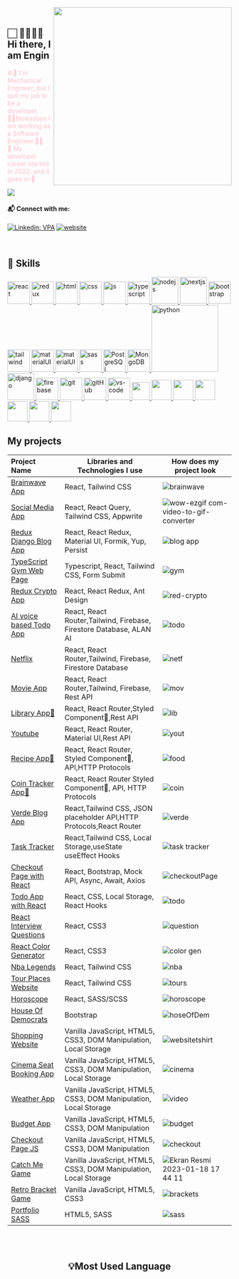 <img src="https://media.giphy.com/media/SIi9Q5c5KMQhEUenYG/giphy.gif" align="right" width="400"></br>

##   🏻‍  🙇‍♂️👋🏻 Hi there, I am Engin

<font color="pink"> ⚙️🔩 I'm Mechanical Engineer, but I quit my job to be a developer. </font>
</br>
<font color="pink"> 👨‍💻Nowadays I am working as a Software Engineer.👨‍💻 </font>
</br>
<font color="pink"> 🧐 My developer career started in 2022, and it goes on🚀 </font>
<br>

![](https://komarev.com/ghpvc/?username=bengin34&color=red&style=for-the-badge)
#### 📬 Connect with me:

[![Linkedin: VPA](https://img.shields.io/badge/linkedin-%230077B5.svg?&style=for-the-badge&logo=linkedin&logoColor=white)](https://www.linkedin.com/in/burakengincaglar/)
[![website](https://img.shields.io/badge/gmail-f1f2f6.svg?&style=for-the-badge&logo=gmail&logoColor=red)](mailto:becaglar3434@gmail.com)



</br>

## 🚀 Skills
<p>
<a href="#" target="_blank"> <img src="https://cdn.icon-icons.com/icons2/2415/PNG/512/react_original_wordmark_logo_icon_146375.png" alt="react" width="50"/> </a> 
<a href="#" target="_blank"> <img src="https://user-images.githubusercontent.com/25181517/187896150-cc1dcb12-d490-445c-8e4d-1275cd2388d6.png" alt="redux" width="50"/> </a> 
<a href="#" target="_blank"> <img src="https://www.svgrepo.com/show/353884/html-5.svg" alt="html" height="50"/> </a> 
<a href="#" target="_blank"> <img src="https://www.svgrepo.com/show/303263/css3-logo.svg" alt="css" height="50"/> </a> 
<a href="#" target="_blank"> <img src="https://cdn.icon-icons.com/icons2/2108/PNG/512/javascript_icon_130900.png" alt="js" height="50"/> </a> 
  <a href="#" target="_blank"> <img src="https://user-images.githubusercontent.com/25181517/183890598-19a0ac2d-e88a-4005-a8df-1ee36782fde1.png" alt="typescript" height="50"/> </a> 
  <a href="#" target="_blank"> <img src="https://user-images.githubusercontent.com/25181517/183568594-85e280a7-0d7e-4d1a-9028-c8c2209e073c.png" alt="nodejs" height="60"/> </a> 
  <a href="#" target="_blank"> <img src="https://github.com/marwin1991/profile-technology-icons/assets/136815194/5f8c622c-c217-4649-b0a9-7e0ee24bd704" alt="nextjs" height="60"/> </a> 
<a href="#" target="_blank"> <img src="https://user-images.githubusercontent.com/25181517/183898054-b3d693d4-dafb-4808-a509-bab54cf5de34.png" alt="bootstrap" height="50"/> </a> 
<a href="#" target="_blank"> <img src="https://user-images.githubusercontent.com/25181517/202896760-337261ed-ee92-4979-84c4-d4b829c7355d.png" alt="tailwind" height="50"/> </a> 
  <a href="#" target="_blank"> <img src="https://user-images.githubusercontent.com/25181517/190887639-d0ba4ec9-ddbe-45dd-bea1-4db83846503e.png" alt="materialUI" height="50"/> </a> 
<a href="#" target="_blank"> <img src="https://user-images.githubusercontent.com/25181517/189716630-fe6c084c-6c66-43af-aa49-64c8aea4a5c2.png" alt="materialUI" height="50"/> </a>  
<a href="#" target="_blank"> <img src="https://user-images.githubusercontent.com/25181517/192158956-48192682-23d5-4bfc-9dfb-6511ade346bc.png" alt="sass" height="50"/> </a> 
<a href="#" target="_blank"> <img src="https://www.vectorlogo.zone/logos/postgresql/postgresql-ar21.svg" alt="PostgreSQL" height="50"/> </a> 
<a href="#" target="_blank"> <img src="https://www.vectorlogo.zone/logos/mongodb/mongodb-ar21.svg" alt="MongoDB" height="50"/> </a> 
<a href="#" target="_blank"> <img src="https://www.python.org/static/img/python-logo.png" alt="python" width="150"/> </a>  
<a href="#" target="_blank"> <img src="https://cdn.icon-icons.com/icons2/2415/PNG/512/django_plain_logo_icon_146558.png" alt="django" height="60"/> </a> 
<a href="#" target="_blank"> <img src="https://user-images.githubusercontent.com/25181517/189716855-2c69ca7a-5149-4647-936d-780610911353.png" alt="firebase" height="50"/> </a> 
<a href="#" target="_blank"> <img src="https://www.vectorlogo.zone/logos/git-scm/git-scm-icon.svg" alt="git" height="50"/> </a> 
<a href="#" target="_blank"> <img src="https://www.svgrepo.com/show/349375/github.svg" alt="gitHub" height="50"/> </a> 
<a href="#" target="_blank"> <img src="https://user-images.githubusercontent.com/25181517/192108891-d86b6220-e232-423a-bf5f-90903e6887c3.png" alt="vs-code" height="50"/> </a> 
<a href="#" target="_blank"> <img src="https://user-images.githubusercontent.com/25181517/183912952-83784e94-629d-4c34-a961-ae2ae795b662.png" height="40"/> </a>
<a href="#" target="_blank"> <img src="https://www.svgrepo.com/show/354354/slack-icon.svg" height="45"/> </a>
<a href="#" target="_blank"> <img src="https://user-images.githubusercontent.com/25181517/192109061-e138ca71-337c-4019-8d42-4792fdaa7128.png" height="45"/> </a>
<a href="#" target="_blank"> <img src="https://user-images.githubusercontent.com/25181517/186884152-ae609cca-8cf1-4175-8d60-1ce1fa078ca2.png" height="45"/> </a>
<a href="#" target="_blank"> <img src="https://user-images.githubusercontent.com/25181517/183911544-95ad6ba7-09bf-4040-ac44-0adafedb9616.png" height="45"/> </a>
  <a href="#" target="_blank"> <img src="https://user-images.githubusercontent.com/68279555/200387386-276c709f-380b-46cc-81fd-f292985927a8.png" height="45"/> </a>
   <a href="#" target="_blank"> <img src="https://user-images.githubusercontent.com/25181517/117207330-263ba280-adf4-11eb-9b97-0ac5b40bc3be.png" height="45"/> </a>


## My projects
  Project Name       |Libraries and Technologies I use     |How does my project look   
:-------------------------|-------------------------|-------------------------
[Brainwave App](https://brainwave-bengin34.vercel.app/)| React, Tailwind CSS |![brainwave](https://github.com/bengin34/bengin34/assets/118957608/2716be05-73d9-4fe9-8cb9-1df2a9b30f7b)
[Social Media App](https://github.com/bengin34/wowSocial)| React, React Query, Tailwind CSS, Appwrite |![wow-ezgif com-video-to-gif-converter](https://github.com/bengin34/bengin34/assets/118957608/5fe8a570-bdfa-4e1c-8921-0aeade9e536c)
[Redux Django Blog App](https://django-redux-blog-app.vercel.app/)| React, React Redux, Material UI, Formik, Yup, Persist |![blog app](https://github.com/bengin34/bengin34/assets/118957608/6b9a6dfb-652b-4064-a630-639e7bcceb3a)
[TypeScript Gym Web Page](https://gym-type-script-muuq.vercel.app/)| Typescript, React, Tailwind CSS, Form Submit|![gym](https://user-images.githubusercontent.com/118957608/235475005-cb0d3997-c8ed-4f30-a209-4a0fabe39192.gif)
[Redux Crypto App](https://redux-cyrpto.vercel.app/)| React, React Redux, Ant Design|![red-crypto](https://user-images.githubusercontent.com/118957608/226896624-cd56fc44-4119-4c86-ba74-3b3f89f11a10.gif)
[AI voice based Todo App](https://18-voice-todo-app.vercel.app/)| React, React Router,Tailwind, Firebase, Firestore Database, ALAN AI|![todo](https://user-images.githubusercontent.com/118957608/225590044-49126325-efd0-475d-b70d-5fd7da4e71dc.gif)
[Netflix](https://netflix-basic-three.vercel.app/)| React, React Router,Tailwind, Firebase, Firestore Database|![netf](https://user-images.githubusercontent.com/118957608/226092423-9d9cd68f-75e2-42b1-8597-0807c882522a.gif)
[Movie App](https://movie-app-nu-flame.vercel.app/)| React, React Router,Tailwind, Firebase, Rest API|![mov](https://user-images.githubusercontent.com/118957608/224515068-5be5fd5f-f1a9-4e2d-bcf1-4714758a5535.gif)
[Library App💅](https://library-app-six.vercel.app/)| React, React Router,Styled Component💅,Rest API|![lib](https://user-images.githubusercontent.com/118957608/224615705-705a1805-0816-41ad-bc58-80c51bcadbcc.gif)
[Youtube](https://yout-clone-indol.vercel.app/)| React, React Router, Material UI,Rest API|![yout](https://user-images.githubusercontent.com/118957608/224050868-824c936b-e198-4e64-9c64-4a68e01caec9.gif)
[Recipe App💅](https://7-recipe-app.vercel.app/)| React, React Router, Styled Component💅, API,HTTP Protocols|![food](https://user-images.githubusercontent.com/118957608/223141049-b7695491-a57c-43e6-9d5b-7bd55672d135.gif)
[Coin Tracker App💅](https://cyripto-app-styled-component.vercel.app/)| React, React Router Styled Component💅, API, HTTP Protocols|![coin](https://user-images.githubusercontent.com/118957608/222747469-afd0a2f9-be9b-4465-8feb-02ba5850f95e.gif)
[Verde Blog App ](https://verde-task.vercel.app/)| React,Tailwind CSS, JSON placeholder API,HTTP Protocols,React Router|![verde](https://user-images.githubusercontent.com/118957608/221957866-ff3e722a-a3fe-485b-ac31-d1399e3b59c6.gif)
[Task Tracker ](https://task-tracker-xi-five.vercel.app/)| React,Tailwind CSS, Local Storage,useState useEffect Hooks|![task tracker](https://user-images.githubusercontent.com/118957608/222405166-6323a946-f0a0-41b0-8b23-f61def147c5a.gif)
[Checkout Page with React](https://react-checkout-page.vercel.app)| React, Bootstrap, Mock API, Async, Await, Axios|![checkoutPage](https://user-images.githubusercontent.com/118957608/221439741-d02bceab-5b30-4b86-a26e-6eae9531657d.gif)
[Todo App with React](https://todo-list-react-bengin34.vercel.app/)| React, CSS, Local Storage, React Hooks|![todo](https://user-images.githubusercontent.com/118957608/222153239-9a73cc42-22f3-4910-bc9c-e668ec0f7494.gif)
[React Interview Questions](https://https://react-int-qa.vercel.app)| React, CSS3 |![question](https://user-images.githubusercontent.com/118957608/221440375-4778654a-3907-49f3-a302-83f4f257d145.gif)
[React Color Generator](https://9-color-generator-react.vercel.app/)| React, CSS3 |![color gen](https://user-images.githubusercontent.com/118957608/221440695-4f27ad95-ef34-4ea9-89ea-3e5c001ff21a.gif)
[Nba Legends](https://nba-legends-react.vercel.app/)| React, Tailwind CSS |![nba](https://user-images.githubusercontent.com/118957608/221441103-5b41b3c8-298f-4628-9409-cc7e1612ad82.gif)
[Tour Places Website](https://https://project1-tour-places.vercel.app/)| React, Tailwind CSS |![tours](https://user-images.githubusercontent.com/118957608/221441390-0f58490c-81d8-48c8-b47c-b78ad7cd87ea.gif)
[Horoscope](https://bengin34.github.io/horoscope-react-project/)| React, SASS/SCSS |![horoscope](https://user-images.githubusercontent.com/118957608/221441522-db0dafdc-72aa-4b9f-bcde-6ed65950da1c.gif)
[House Of Democrats](https://houseofdems-website.netlify.app/)| Bootstrap |![hoseOfDem](https://user-images.githubusercontent.com/118957608/221442167-80069ff2-4212-4e1f-ae2c-256d4eb177dc.gif)
[Shopping Website](https://bengin34.github.io/ShoppingWebsiteTshirt/)| Vanilla JavaScript, HTML5, CSS3, DOM Manipulation, Local Storage  |![websitetshirt](https://user-images.githubusercontent.com/118957608/214542277-fac47ee2-6b37-49cb-826a-e4c87ee8612a.gif)
[Cinema Seat Booking App](https://bengin34.github.io/CinemaSeatBooking/)| Vanilla JavaScript, HTML5, CSS3, DOM Manipulation, Local Storage |![cinema](https://user-images.githubusercontent.com/118957608/216752910-07e15b38-326a-4e8e-bc09-debacdf642e7.gif)
[Weather App](https://bengin34.github.io/WeatherAppBasic/)| Vanilla JavaScript, HTML5, CSS3, DOM Manipulation, Local Storage |![video](https://user-images.githubusercontent.com/118957608/215514463-aa4a219c-12f9-4448-ad10-bbf5b903bd86.gif)
[Budget App](https://bengin34.github.io/BudgetAppJS/)| Vanilla JavaScript, HTML5, CSS3, DOM Manipulation |![budget](https://user-images.githubusercontent.com/118957608/221442584-e134ab12-8307-48c7-bd59-ae3ce6c0fc33.gif)
[Checkout Page JS](https://bengin34.github.io/CheckoutPage/)|  Vanilla JavaScript, HTML5, CSS3, DOM Manipulation|![checkout](https://user-images.githubusercontent.com/118957608/213875489-18766d2e-e63f-4434-bdf7-9f5e578edd98.png)
[Catch Me Game](https://bengin34.github.io/catchMe_GameJS-/)| Vanilla JavaScript, HTML5, CSS3, DOM Manipulation, Local Storage |![Ekran Resmi 2023-01-18 17 44 11](https://user-images.githubusercontent.com/118957608/213201338-13329cf5-d9f1-4463-9da8-9942b08f8998.png)
[Retro Bracket Game](https://bengin34.github.io/RetroBracketGameJS/)| Vanilla JavaScript, HTML5, CSS3|![brackets](https://user-images.githubusercontent.com/118957608/214542918-39aaafc1-7ad6-45be-8bb8-2738a58e408d.gif)
[Portfolio SASS ](https://bengin34.github.io/Portfolio-Page-Sass-Project/index.html)|  HTML5, SASS|![sass](https://user-images.githubusercontent.com/118957608/221443026-51e47633-23a6-4c56-8dd7-cb9590b2a217.gif)





</div>
</br>
<br>

<h2 align="center">💡Most Used Language</h2>
<div  align="center">
<br/>
<img
     src="https://github-readme-stats.vercel.app/api?username=bengin34&theme=blue-green"
     alt=""
     /> </br></br></br>
<img
     src="https://github-readme-stats.vercel.app/api/top-langs/?username=bengin34&theme=blue-green"
     alt=""
     /> <br/>
</div>
